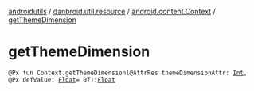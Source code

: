 [androidutils](../../index.md) / [danbroid.util.resource](../index.md) / [android.content.Context](index.md) / [getThemeDimension](./get-theme-dimension.md)

# getThemeDimension

`@Px fun Context.getThemeDimension(@AttrRes themeDimensionAttr: `[`Int`](https://kotlinlang.org/api/latest/jvm/stdlib/kotlin/-int/index.html)`, @Px defValue: `[`Float`](https://kotlinlang.org/api/latest/jvm/stdlib/kotlin/-float/index.html)` = 0f): `[`Float`](https://kotlinlang.org/api/latest/jvm/stdlib/kotlin/-float/index.html)